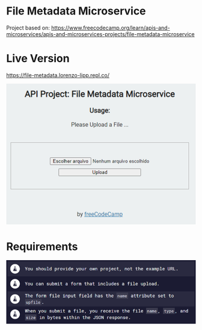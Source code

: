# File Metadata Microservice

Project based on: https://www.freecodecamp.org/learn/apis-and-microservices/apis-and-microservices-projects/file-metadata-microservice

# Live Version

https://file-metadata.lorenzo-lipp.repl.co/

![image](./images/preview.png)

# Requirements

![image](./images/requirements.png)
